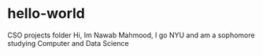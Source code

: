 # hello-world
CSO projects folder
Hi, Im Nawab Mahmood, I go NYU and am a sophomore studying Computer and Data Science
